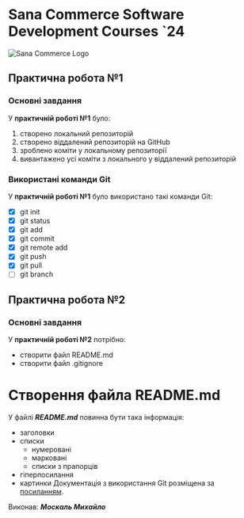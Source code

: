 # Sana Commerce Software Development Courses `24
![Sana Commerce Logo](https://upload.wikimedia.org/wikipedia/commons/0/08/Sana_Commerce_Logo.png) 

## Практична робота №1
### Основні завдання
У **практичній роботі №1** було:

1. створено локальний репозиторій
1. створено віддалений репозиторій на GitHub
1. зроблено коміти у локальному репозиторії
1. вивантажено усі коміти з локального у віддалений репозиторій
### Використані команди Git
У **практичній роботі №1** було використано такі команди Git:

- [x] git init
- [x] git status
- [x] git add
- [x] git commit
- [x] git remote add
- [x] git push
- [x] git pull
- [ ] git branch
## Практична робота №2
### Основні завдання
У **практичній роботі №2** потрібно:

- створити файл README.md
- створити файл .gitignore
# Створення файла README.md
У файлі **_README.md_** повинна бути така інформація:

- заголовки
- списки
    - нумеровані
    - марковані
    - списки з прапорців
- гіперпосилання
- картинки
Документація з використання Git розміщена за [посиланням](https://docs.google.com/document/d/1agdvcLqd2w2rWS0-fCqwsevO-7QN2xLpZPq7Haylq4U).

Виконав: **_Москаль Михайло_**